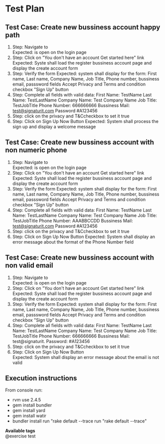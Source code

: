 # Test Plan
## Test Case: Create new bussiness account happy path

1. Step: Navigate to <site>  
   Expected: <Site> is open on the login page
2. Step: Click on "You don't have an account Get started here" link
   Expected: Syste shall load the register bussiness account page and display the create account form 
3. Step: Verify the form
	Expected:   system shall display for the form:
	            First name, Last name, Company Name, Job Title, Phone number, bussiness email, passsword fields
			   	Accept Privacy and Terms and condition checkbox
				"Sign Up" button
4. Step: Complete all fields with valid data:
   First Name: TestName
   Last Name: TestLastName
   Company Name: Test Company Name
   Job Title: TestJobTitle
   Phone Number: 666666666
   Bussiness Mail: test@signaturit.com
   Password #A123456
5. Step: click on the privacy and T&Ccheckbox to set it true
6. Step: Click on Sign Up Now Button 
   Expected:  System shall process the sign up and display a welcome message         


## Test Case: Create new bussiness account with non numeric phone
1. Step: Navigate to <site>  
   Expected: <Site> is open on the login page
2. Step: Click on "You don't have an account Get started here" link
   Expected: Syste shall load the register bussiness account page and display the create account form 
3. Step: Verify the form
	Expected:   system shall display for the form:
	            First name, Last name, Company Name, Job Title, Phone number, bussiness email, passsword fields
			   	Accept Privacy and Terms and condition checkbox
				"Sign Up" button
4. Step: Complete all fields with valid data:
   First Name: TestName
   Last Name: TestLastName
   Company Name: Test Company Name
   Job Title: TestJobTitle
   Phone Number: AAABBCCDD
   Bussiness Mail: test@signaturit.com
   Password #A123456
5. Step: click on the privacy and T&Ccheckbox to set it true
6. Step: Click on Sign Up Now Button 
   Expected: System shall display an error message about the format of the Phone Number field
   
## Test Case: Create new bussiness account with non valid email
1. Step: Navigate to <site>  
   Expected: <Site> is open on the login page
2. Step: Click on "You don't have an account Get started here" link
   Expected: Syste shall load the register bussiness account page and display the create account form 
3. Step: Verify the form
	Expected:   system shall display for the form:
	            First name, Last name, Company Name, Job Title, Phone number, bussiness email, passsword fields
			   	Accept Privacy and Terms and condition checkbox
				"Sign Up" button
4. Step: Complete all fields with valid data:
   First Name: TestName
   Last Name: TestLastName
   Company Name: Test Company Name
   Job Title: TestJobTitle
   Phone Number: 666666666
   Bussiness Mail: test@signaturit.
   Password: #A123456
5. Step: click on the privacy and T&Ccheckbox to set it true
6. Step: Click on Sign Up Now Button    
   Expected: System shall display an error message about the email is not valid

## Execution instructions

From console run:
- rvm use 2.4.5 
- gem install bundler 
- gem install yard 
- gem install watir 
- bundler install
run "rake default --trace
run  "rake default --trace"      

           
**Available tags**           
@exercise 
test
